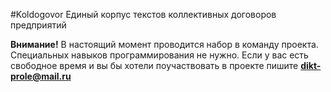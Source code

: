 #Koldogovor
Единый корпус текстов коллективных договоров предприятий

**Внимание!** В настоящий момент проводится набор в команду проекта. Специальных навыков программирования не нужно. Если у вас есть свободное время и вы бы хотели поучаствовать в проекте пишите **dikt-prole@mail.ru**




